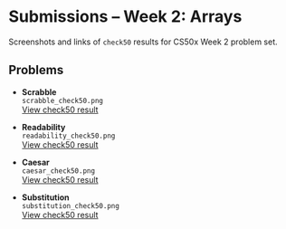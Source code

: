 # Submissions – Week 2: Arrays

Screenshots and links of `check50` results for CS50x Week 2 problem set.

## Problems

- **Scrabble**  
  `scrabble_check50.png`  
  [View check50 result](https://submit.cs50.io/check50/cb05aa269ac58817e0bdff78d826a7ea8e552f37)
  
- **Readability**  
  `readability_check50.png`  
  [View check50 result](https://submit.cs50.io/check50/your_check50_result_here)

- **Caesar**  
  `caesar_check50.png`  
  [View check50 result](https://submit.cs50.io/check50/your_check50_result_here)

- **Substitution**  
  `substitution_check50.png`  
  [View check50 result](https://submit.cs50.io/check50/your_check50_result_here)
